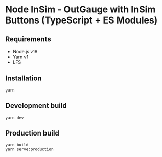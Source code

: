 # Node InSim - OutGauge with InSim Buttons (TypeScript + ES Modules)

## Requirements

- Node.js v18
- Yarn v1
- LFS

## Installation

```shell
yarn
```

## Development build

```shell
yarn dev
```

## Production build

```shell
yarn build
yarn serve:production
```
